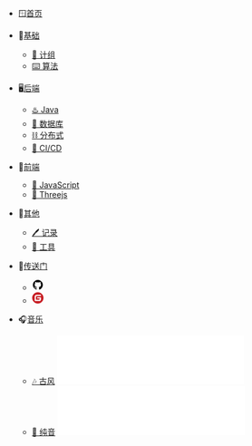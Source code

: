 * 🪟[首页](README)
* 🧱[基础]()
  - [🔑 计组](/coding/csapp/)
  <!-- - [🌐 计网](/coding/network/) -->
  <!-- - [⚙️ OS](/coding/os/) -->
  - [⌨️ 算法](/coding/algorithm/)
* 🖥️[后端](README?id=后端)
  - [♨️ Java](/coding/java/)
  - [💽 数据库](/coding/database/)
  <!-- - [🔥 测试](README?id=测试) -->
  - [⛓️ 分布式](/coding/distribute/)
  - [🤖 CI/CD](/coding/CICD/)
* 📱[前端](README?id=前端)
  - [👾 JavaScript](/coding/javascript/js/)
  <!-- - [🟢 Vue](README?id=Vue) -->
  - [🎥 Threejs](/coding/javascript/threejs/)
  <!-- - [🎨 UI设计](README?id=UI设计) -->
* 📂[其他](README?id=其他)
  - [🖊️ 记录](/writing/extract/)
  - [🧰 工具](/coding/tool/)
* 🔗[传送门]()
  <!-- github -->
  - [<svg t="1662433951325" class="icon" viewBox="0 0 1024 1024" version="1.1" xmlns="http://www.w3.org/2000/svg" p-id="2825" width="20" height="20"><path d="M960 512c0 97.76-28.704 185.216-85.664 263.264-56.96 78.016-130.496 131.84-220.64 161.856-10.304 1.824-18.368 0.448-22.848-4.032a22.4 22.4 0 0 1-7.2-17.504v-122.88c0-37.632-10.304-65.44-30.464-82.912a409.856 409.856 0 0 0 59.616-10.368 222.752 222.752 0 0 0 54.72-22.816c18.848-10.784 34.528-23.36 47.104-38.592 12.544-15.232 22.848-35.904 30.912-61.44 8.096-25.568 12.128-54.688 12.128-87.904 0-47.072-15.232-86.976-46.208-120.16 14.368-35.456 13.024-74.912-4.48-118.848-10.752-3.616-26.432-1.344-47.072 6.272s-38.56 16.16-53.824 25.568l-21.984 13.888c-36.32-10.304-73.536-15.232-112.096-15.232s-75.776 4.928-112.096 15.232a444.48 444.48 0 0 0-24.672-15.68c-10.336-6.272-26.464-13.888-48.896-22.432-21.952-8.96-39.008-11.232-50.24-8.064-17.024 43.936-18.368 83.424-4.032 118.848-30.496 33.632-46.176 73.536-46.176 120.608 0 33.216 4.032 62.336 12.128 87.456 8.032 25.12 18.368 45.76 30.496 61.44 12.544 15.68 28.224 28.704 47.072 39.04 18.848 10.304 37.216 17.92 54.72 22.816a409.6 409.6 0 0 0 59.648 10.368c-15.712 13.856-25.12 34.048-28.704 60.064a99.744 99.744 0 0 1-26.464 8.512 178.208 178.208 0 0 1-33.184 2.688c-13.024 0-25.568-4.032-38.144-12.544-12.544-8.512-23.296-20.64-32.256-36.32a97.472 97.472 0 0 0-28.256-30.496c-11.232-8.064-21.088-12.576-28.704-13.92l-11.648-1.792c-8.096 0-13.92 0.928-17.056 2.688-3.136 1.792-4.032 4.032-2.688 6.72s3.136 5.408 5.376 8.096 4.928 4.928 7.616 7.168l4.032 2.688c8.544 4.032 17.056 11.232 25.568 21.984 8.544 10.752 14.368 20.64 18.4 29.6l5.824 13.44c4.928 14.816 13.44 26.912 25.568 35.872 12.096 8.992 25.088 14.816 39.008 17.504 13.888 2.688 27.36 4.032 40.352 4.032s23.776-0.448 32.288-2.24l13.472-2.24c0 14.784 0 32.288 0.416 52.032 0 19.744 0.48 30.496 0.48 31.392a22.624 22.624 0 0 1-7.648 17.472c-4.928 4.48-12.992 5.824-23.296 4.032-90.144-30.048-163.68-83.84-220.64-161.888C92.256 697.216 64 609.312 64 512c0-81.152 20.192-156.064 60.096-224.672s94.176-122.88 163.232-163.232C355.936 84.192 430.816 64 512 64s156.064 20.192 224.672 60.096 122.88 94.176 163.232 163.232C939.808 355.488 960 430.848 960 512" fill="#000000" p-id="2826"></path></svg>](https://github.com/PPDebug)
  <!-- gitee -->
  - [<svg t="1662434034949" class="icon" viewBox="0 0 1024 1024" version="1.1" xmlns="http://www.w3.org/2000/svg" p-id="3062" width="20" height="20"><path d="M512 1024C229.222 1024 0 794.778 0 512S229.222 0 512 0s512 229.222 512 512-229.222 512-512 512z m259.149-568.883h-290.74a25.293 25.293 0 0 0-25.292 25.293l-0.026 63.206c0 13.952 11.315 25.293 25.267 25.293h177.024c13.978 0 25.293 11.315 25.293 25.267v12.646a75.853 75.853 0 0 1-75.853 75.853h-240.23a25.293 25.293 0 0 1-25.267-25.293V417.203a75.853 75.853 0 0 1 75.827-75.853h353.946a25.293 25.293 0 0 0 25.267-25.292l0.077-63.207a25.293 25.293 0 0 0-25.268-25.293H417.152a189.62 189.62 0 0 0-189.62 189.645V771.15c0 13.977 11.316 25.293 25.294 25.293h372.94a170.65 170.65 0 0 0 170.65-170.65V480.384a25.293 25.293 0 0 0-25.293-25.267z" fill="#C71D23" p-id="3063"></path></svg>](https://gitee.com/shang-kun-ya)
  <!-- 微信 -->
  <!-- - [<svg t="1662434081576" class="icon" viewBox="0 0 1024 1024" version="1.1" xmlns="http://www.w3.org/2000/svg" p-id="4040" width="20" height="20"><path d="M814.933333 914.666667H214.4c-54.933333 0-99.733333-44.8-99.733333-99.733334V214.4c0-54.933333 44.8-99.733333 99.733333-99.733333h600.533333c54.933333 0 99.733333 44.8 99.733334 99.733333v600.533333c0 54.933333-44.8 99.733333-99.733334 99.733334z" fill="#3FCF77" p-id="4041"></path><path d="M533.333333 602.666667c0 56-57.066667 101.333333-128 101.333333-14.933333 0-28.8-2.133333-42.133333-5.866667-6.4-1.6-37.333333 24-43.2 21.866667-6.4-2.666667 11.2-34.666667 5.333333-37.866667-29.333333-18.666667-48-46.933333-48-79.466666 0-56 57.066667-101.333333 128-101.333334s128 45.333333 128 101.333334z" fill="#8CE2AD" p-id="4042"></path><path d="M746.666667 493.333333c0 54.4-32 102.4-81.066667 132.266667-8 4.8 26.133333 53.333333 17.066667 57.066667-8.533333 3.733333-60.266667-37.333333-69.866667-34.666667-19.2 5.333333-39.466667 8-60.8 8C444.266667 656 357.333333 582.933333 357.333333 493.333333S444.266667 330.666667 552 330.666667 746.666667 403.733333 746.666667 493.333333z" fill="#FFFFFF" p-id="4043"></path><path d="M485.333333 464m-21.333333 0a21.333333 21.333333 0 1 0 42.666667 0 21.333333 21.333333 0 1 0-42.666667 0Z" fill="#3FCF77" p-id="4044"></path><path d="M357.333333 581.333333m-14.933333 0a14.933333 14.933333 0 1 0 29.866667 0 14.933333 14.933333 0 1 0-29.866667 0Z" fill="#3FCF77" p-id="4045"></path><path d="M618.666667 464m-21.333334 0a21.333333 21.333333 0 1 0 42.666667 0 21.333333 21.333333 0 1 0-42.666667 0Z" fill="#3FCF77" p-id="4046"></path></svg>]() -->
  

* 🎧[音乐]()
    - [🎶 古风]()
        <!-- script:start -->
        <iframe frameborder="no" border="0" marginwidth="0" marginheight="0" width=330 height=86 src="//music.163.com/outchain/player?type=2&id=422428345&auto=0&height=66"></iframe>
        <!-- script:end -->
    - [🎹 纯音]()
        <!-- script:start -->
        <iframe frameborder="no" border="0" marginwidth="0" marginheight="0" width=330 height=86 src="//music.163.com/outchain/player?type=2&id=478507889&auto=0&height=66"></iframe>
        <!-- script:end -->